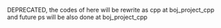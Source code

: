 DEPRECATED, the codes of here will be rewrite as cpp at boj_project_cpp and future ps will be also done at boj_project_cpp
